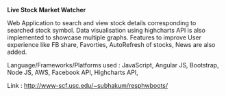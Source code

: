 **Live Stock Market Watcher**

Web Application to search and view stock details corresponding to searched stock symbol. Data visualisation using highcharts API is also implemented to showcase multiple graphs. Features to improve User experience like FB share, Favorties, AutoRefresh of stocks, News are also added.

Language/Frameworks/Platforms used : JavaScript, Angular JS, Bootstrap, Node JS, AWS, Facebook API, Highcharts API, 

Link : http://www-scf.usc.edu/~subhakum/resphwboots/
